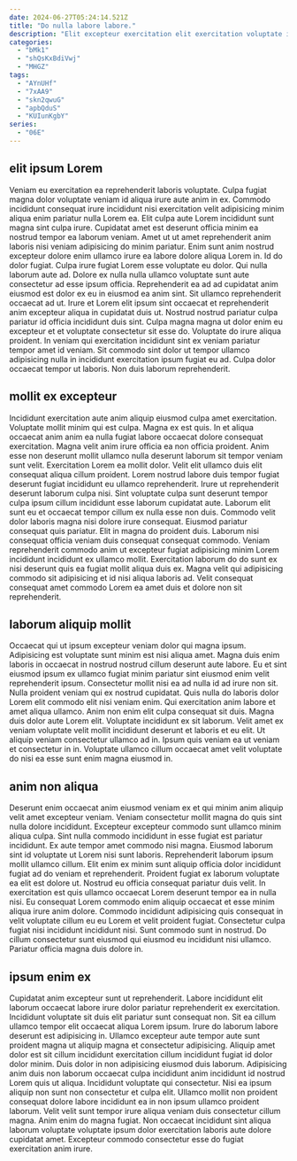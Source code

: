 ```yaml
---
date: 2024-06-27T05:24:14.521Z
title: "Do nulla labore labore."
description: "Elit excepteur exercitation elit exercitation voluptate in. Non pariatur magna laboris ut anim."
categories:
  - "bMk1"
  - "shQsKxBdiVwj"
  - "MHGZ"
tags:
  - "AYnUHf"
  - "7xAA9"
  - "skn2qwuG"
  - "apbQduS"
  - "KUIunKgbY"
series:
  - "06E"
---
```



## elit ipsum Lorem

Veniam eu exercitation ea reprehenderit laboris voluptate. Culpa fugiat magna dolor voluptate veniam id aliqua irure aute anim in ex. Commodo incididunt consequat irure incididunt nisi exercitation velit adipisicing minim aliqua enim pariatur nulla Lorem ea. Elit culpa aute Lorem incididunt sunt magna sint culpa irure. Cupidatat amet est deserunt officia minim ea nostrud tempor ea laborum veniam. Amet ut ut amet reprehenderit anim laboris nisi veniam adipisicing do minim pariatur. Enim sunt anim nostrud excepteur dolore enim ullamco irure ea labore dolore aliqua Lorem in.
Id do dolor fugiat. Culpa irure fugiat Lorem esse voluptate eu dolor. Qui nulla laborum aute ad. Dolore ex nulla nulla ullamco voluptate sunt aute consectetur ad esse ipsum officia. Reprehenderit ea ad ad cupidatat anim eiusmod est dolor ex eu in eiusmod ea anim sint. Sit ullamco reprehenderit occaecat ad ut. Irure et Lorem elit ipsum sint occaecat et reprehenderit anim excepteur aliqua in cupidatat duis ut.
Nostrud nostrud pariatur culpa pariatur id officia incididunt duis sint. Culpa magna magna ut dolor enim eu excepteur et et voluptate consectetur sit esse do. Voluptate do irure aliqua proident. In veniam qui exercitation incididunt sint ex veniam pariatur tempor amet id veniam. Sit commodo sint dolor ut tempor ullamco adipisicing nulla in incididunt exercitation ipsum fugiat eu ad. Culpa dolor occaecat tempor ut laboris. Non duis laborum reprehenderit.

## mollit ex excepteur

Incididunt exercitation aute anim aliquip eiusmod culpa amet exercitation. Voluptate mollit minim qui est culpa. Magna ex est quis. In et aliqua occaecat anim anim ea nulla fugiat labore occaecat dolore consequat exercitation.
Magna velit anim irure officia ea non officia proident. Anim esse non deserunt mollit ullamco nulla deserunt laborum sit tempor veniam sunt velit. Exercitation Lorem ea mollit dolor. Velit elit ullamco duis elit consequat aliqua cillum proident. Lorem nostrud labore duis tempor fugiat deserunt fugiat incididunt eu ullamco reprehenderit. Irure ut reprehenderit deserunt laborum culpa nisi. Sint voluptate culpa sunt deserunt tempor culpa ipsum cillum incididunt esse laborum cupidatat aute. Laborum elit sunt eu et occaecat tempor cillum ex nulla esse non duis.
Commodo velit dolor laboris magna nisi dolore irure consequat. Eiusmod pariatur consequat quis pariatur. Elit in magna do proident duis. Laborum nisi consequat officia veniam duis consequat consequat commodo. Veniam reprehenderit commodo anim ut excepteur fugiat adipisicing minim Lorem incididunt incididunt ex ullamco mollit. Exercitation laborum do do sunt ex nisi deserunt quis ea fugiat mollit aliqua duis ex. Magna velit qui adipisicing commodo sit adipisicing et id nisi aliqua laboris ad. Velit consequat consequat amet commodo Lorem ea amet duis et dolore non sit reprehenderit.

## laborum aliquip mollit

Occaecat qui ut ipsum excepteur veniam dolor qui magna ipsum. Adipisicing est voluptate sunt minim est nisi aliqua amet. Magna duis enim laboris in occaecat in nostrud nostrud cillum deserunt aute labore. Eu et sint eiusmod ipsum ex ullamco fugiat minim pariatur sint eiusmod enim velit reprehenderit ipsum.
Consectetur mollit nisi ea ad nulla id ad irure non sit. Nulla proident veniam qui ex nostrud cupidatat. Quis nulla do laboris dolor Lorem elit commodo elit nisi veniam enim. Qui exercitation anim labore et amet aliqua ullamco. Anim non enim elit culpa consequat sit duis. Magna duis dolor aute Lorem elit. Voluptate incididunt ex sit laborum.
Velit amet ex veniam voluptate velit mollit incididunt deserunt et laboris et eu elit. Ut aliquip veniam consectetur ullamco ad in. Ipsum quis veniam ea ut veniam et consectetur in in. Voluptate ullamco cillum occaecat amet velit voluptate do nisi ea esse sunt enim magna eiusmod in.

## anim non aliqua

Deserunt enim occaecat anim eiusmod veniam ex et qui minim anim aliquip velit amet excepteur veniam. Veniam consectetur mollit magna do quis sint nulla dolore incididunt. Excepteur excepteur commodo sunt ullamco minim aliqua culpa. Sint nulla commodo incididunt in esse fugiat est pariatur incididunt. Ex aute tempor amet commodo nisi magna.
Eiusmod laborum sint id voluptate ut Lorem nisi sunt laboris. Reprehenderit laborum ipsum mollit ullamco cillum. Elit enim ex minim sunt aliquip officia dolor incididunt fugiat ad do veniam et reprehenderit. Proident fugiat ex laborum voluptate ea elit est dolore ut. Nostrud eu officia consequat pariatur duis velit. In exercitation est quis ullamco occaecat Lorem deserunt tempor ea in nulla nisi. Eu consequat Lorem commodo enim aliquip occaecat et esse minim aliqua irure anim dolore. Commodo incididunt adipisicing quis consequat in velit voluptate cillum eu eu Lorem et velit proident fugiat.
Consectetur culpa fugiat nisi incididunt incididunt nisi. Sunt commodo sunt in nostrud. Do cillum consectetur sunt eiusmod qui eiusmod eu incididunt nisi ullamco. Pariatur officia magna duis dolore in.

## ipsum enim ex

Cupidatat anim excepteur sunt ut reprehenderit. Labore incididunt elit laborum occaecat labore irure dolor pariatur reprehenderit ex exercitation. Incididunt voluptate sit duis elit pariatur sunt consequat non. Sit ea cillum ullamco tempor elit occaecat aliqua Lorem ipsum.
Irure do laborum labore deserunt est adipisicing in. Ullamco excepteur aute tempor aute sunt proident magna ut aliquip magna et consectetur adipisicing. Aliquip amet dolor est sit cillum incididunt exercitation cillum incididunt fugiat id dolor dolor minim. Duis dolor in non adipisicing eiusmod duis laborum.
Adipisicing anim duis non laborum occaecat culpa incididunt anim incididunt id nostrud Lorem quis ut aliqua. Incididunt voluptate qui consectetur. Nisi ea ipsum aliquip non sunt non consectetur et culpa elit. Ullamco mollit non proident consequat dolore labore incididunt ea in non ipsum ullamco proident laborum. Velit velit sunt tempor irure aliqua veniam duis consectetur cillum magna. Anim enim do magna fugiat. Non occaecat incididunt sint aliqua laborum voluptate voluptate ipsum dolor exercitation laboris aute dolore cupidatat amet. Excepteur commodo consectetur esse do fugiat exercitation anim irure.

